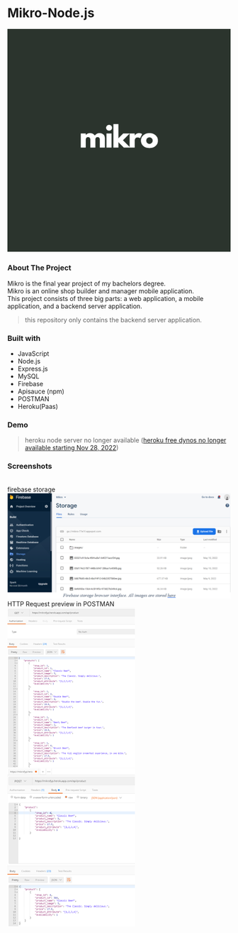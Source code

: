 # Mikro-Node.js
![mikro logo](logo.PNG)
### About The Project
Mikro is the final year project of my bachelors degree. <br/>
Mikro is an online shop builder and manager mobile application. <br/>
This project consists of three big parts: a web application, a mobile application, and a backend server application.
> this repository only contains the backend server application.
### Built with
- JavaScript
- Node.js
- Express.js
- MySQL
- Firebase
- Apisauce (npm)
- POSTMAN
- Heroku(Paas)
### Demo
> heroku node server no longer available ([heroku free dynos no longer available starting Nov 28, 2022](https://help.heroku.com/RSBRUH58/removal-of-heroku-free-product-plans-faq))
### Screenshots
<br/>firebase storage<br/>
![firebase page](/Screenshots/Firebase.png)
<br/>HTTP Request preview in POSTMAN<br/>
![express1](/Screenshots/Express1.png)
![express2](/Screenshots/Express2.png)
